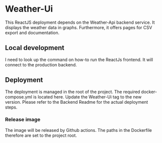 # Weather-Ui

This ReactJS deployment depends on the Weather-Api backend service. It displays the weather data in graphs. Furthermore,
it offers pages for CSV export and documentation.

## Local development

I need to look up the command on how-to run the ReactJs frontend. It will connect to the production backend.

## Deployment

The deployment is managed in the root of the project. The required docker-compose.yml is located here. Update the
Weather-Ui tag to the new version. Please refer to the Backend Readme for the actual deployment steps.

### Release image

The image will be released by Github actions. The paths in the Dockerfile therefore are set to the project root.